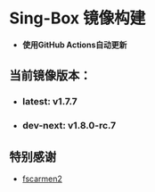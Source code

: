 # Sing-Box 镜像构建
- **使用GitHub Actions自动更新**

## 当前镜像版本：
 - ### **latest**: v1.7.7
 - ### **dev-next**: v1.8.0-rc.7

## 特别感谢  
  - [fscarmen2](https://github.com/fscarmen2/docker_builder)
